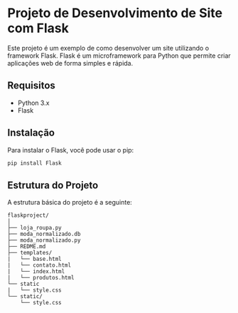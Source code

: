 # Projeto de Desenvolvimento de Site com Flask

Este projeto é um exemplo de como desenvolver um site utilizando o framework Flask. Flask é um microframework para Python que permite criar aplicações web de forma simples e rápida.

## Requisitos

- Python 3.x
- Flask

## Instalação

Para instalar o Flask, você pode usar o pip:

```bash
pip install Flask
```

## Estrutura do Projeto

A estrutura básica do projeto é a seguinte:

```
flaskproject/
│
├── loja_roupa.py
├── moda_normalizado.db
├── moda_normalizado.py
├── REDME.md
├── templates/
|   └── base.html
|   └── contato.html
|   └── index.html
|   └── produtos.html
└── static
|   └── style.css 
└── static/
    └── style.css
```
